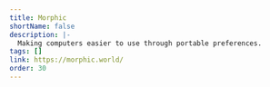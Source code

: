 ```yaml
---
title: Morphic
shortName: false
description: |-
  Making computers easier to use through portable preferences.
tags: []
link: https://morphic.world/
order: 30
---
```

